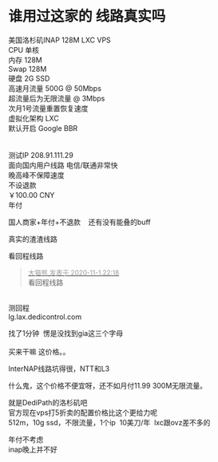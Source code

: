 # 谁用过这家的 线路真实吗


美国洛杉矶INAP 128M LXC VPS<br />
CPU 单核<br />
内存 128M<br />
Swap 128M<br />
硬盘 2G SSD<br />
高速月流量 500G @ 50Mbps<br />
超流量后为无限流量 @ 3Mbps <br />
次月1号流量重置恢复速度<br />
虚拟化架构 LXC<br />
默认开启 Google BBR <br />
<br />
<br />
测试IP 208.91.111.29<br />
面向国内用户线路 电信/联通非常快<br />
晚高峰不保障速度<br />
不设退款<br />
￥100.00 CNY <br />
年付 

国人商家+年付+不退款&nbsp; &nbsp; 还有没有能叠的buff

真实的渣渣线路

看回程线路

<div class="quote"><blockquote><font size="2"><a href="https://www.hostloc.com/forum.php?mod=redirect&amp;goto=findpost&amp;pid=9386441&amp;ptid=761061" target="_blank"><font color="#999999">大猫熊 发表于 2020-11-1 22:18</font></a></font><br />
看回程线路</blockquote></div><br />
测回程<br />
lg.lax.dedicontrol.com

找了1分钟&nbsp;&nbsp;愣是没找到gia这三个字母 <br />
<br />
买来干嘛 这价格。。<img id="aimg_a10ae" onclick="zoom(this, this.src, 0, 0, 0)" class="zoom" src="https://cdn.jsdelivr.net/gh/hishis/forum-master/public/images/patch.gif" onmouseover="img_onmouseoverfunc(this)" onload="thumbImg(this)" border="0" alt="" />

InterNAP线路坑得很，NTT和L3

什么鬼，这个价格不便宜呀，还不如月付11.99 300M无限流量。

就是DediPath的洛杉矶吧<br />
官方现在vps打5折卖的配置价格比这个更给力呢<br />
512m，10g ssd，不限流量，1个ip&nbsp;&nbsp;10美刀/年&nbsp;&nbsp;lxc跟ovz差不多的

年付不考虑<br />
inap晚上并不好
